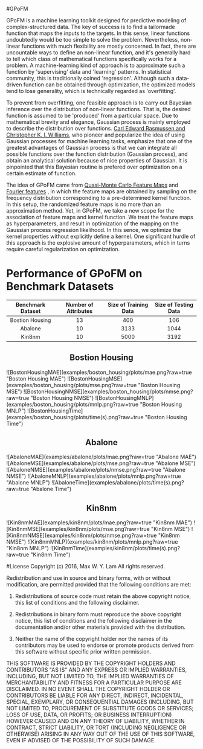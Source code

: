 #GPoFM

GPoFM is a machine learning toolkit designed for predictive modeling of
complex-structured data. The key of success is to find a tailormade function
that maps the inputs to the targets. In this sense, linear functions undoubtedly
would be too simple to solve the problem. Nevertheless, non-linear functions
with much flexibility are mostly concerned. In fact, there are uncountable ways
to define an non-linear function, and it's generally hard to tell which class of
mathematical functions specifically works for a problem. A machine-learning kind
of approach is to approximate such a function by 'supervising' data and
'learning' patterns. In statistical community, this is traditionally coined
'regression'. Although such a data-driven function can be obtained through
optimization, the optimized models tend to lose generality, which is technically
regarded as 'overfitting'.

To prevent from overfitting, one feasible approach is to carry out Bayesian
inference over the distribution of non-linear functions. That is, the desired
function is assumed to be 'produced' from a particular space. Due to
mathematical brevity and elegance, Gaussian process is mainly employed to
describe the distribution over functions. [Carl Edward Rasmussen and Christopher
K. I. Williams](http://www.gaussianprocess.org/gpml/), who pioneer and
popularize the idea of using Gaussian processes for machine learning tasks,
emphasize that one of the greatest advantages of Gaussian process is that we can
integrate all possible functions over the function distribution (Gaussian
process), and obtain an analytical solution because of nice properties of
Gaussian. It is pinpointed that this Bayesian routine is prefered over
optimization on a certain estimate of function.

The idea of GPoFM came from [Quasi-Monte Carlo Feature Maps](http://jmlr.org/papers/volume17/14-538/14-538.pdf)
and [Fourier features](https://papers.nips.cc/paper/3182-random-features-for-large-scale-kernel-machines.pdf)
, in which the feature maps are obtained by sampling on the frequency distribution corresponding to a pre-determined
kernel function. In this setup, the randomized feature maps is no more than an approximation method.
Yet, in GPoFM, we take a new scope for the association of feature maps and kernel function.
We treat the feature maps as hyperparameters, and result in optimization of the mapping on the Gaussian process regression likelihood.
In this sence, we optimize the kernel properties without explicitly define a kernel.
One significant hurdle of this approach is the explosive amount of hyperparameters,
which in turns require careful regularization on optimization.

# Performance of GPoFM on Benchmark Datasets
| Benchmark Dataset | Number of Attributes | Size of Training Data | Size of Testing Data |
| :---: | :---: | :---: | :---: |
| Bostion Housing | 13 | 400 | 106 |
| Abalone | 10 | 3133 | 1044 |
| Kin8nm | 10 | 5000 | 3192 |

<h2 align="center">
Bostion Housing
</h2>
![BostonHousingMAE](examples/boston_housing/plots/mae.png?raw=true "Boston Housing MAE")
![BostonHousingMSE](examples/boston_housing/plots/mse.png?raw=true "Boston Housing MSE")
![BostonHousingNMSE](examples/boston_housing/plots/nmse.png?raw=true "Boston Housing NMSE")
![BostonHousingMNLP](examples/boston_housing/plots/mnlp.png?raw=true "Boston Housing MNLP")
![BostonHousingTime](examples/boston_housing/plots/time(s).png?raw=true "Boston Housing Time")
<h2 align="center">
Abalone
</h2>
![AbaloneMAE](examples/abalone/plots/mae.png?raw=true "Abalone MAE")
![AbaloneMSE](examples/abalone/plots/mse.png?raw=true "Abalone MSE")
![AbaloneNMSE](examples/abalone/plots/nmse.png?raw=true "Abalone NMSE")
![AbaloneMNLP](examples/abalone/plots/mnlp.png?raw=true "Abalone MNLP")
![AbaloneTime](examples/abalone/plots/time(s).png?raw=true "Abalone Time")
<h2 align="center">
Kin8nm
</h2>
![Kin8nmMAE](examples/kin8nm/plots/mae.png?raw=true "Kin8nm MAE")
![Kin8nmMSE](examples/kin8nm/plots/mse.png?raw=true "Kin8nm MSE")
![Kin8nmNMSE](examples/kin8nm/plots/nmse.png?raw=true "Kin8nm NMSE")
![Kin8nmMNLP](examples/kin8nm/plots/mnlp.png?raw=true "Kin8nm MNLP")
![Kin8nmTime](examples/kin8nm/plots/time(s).png?raw=true "Kin8nm Time")

#License
Copyright (c) 2016, Max W. Y. Lam
All rights reserved.

Redistribution and use in source and binary forms, with or without modification, are permitted provided that the following conditions are met:

1. Redistributions of source code must retain the above copyright notice, this list of conditions and the following disclaimer.

2. Redistributions in binary form must reproduce the above copyright notice, this list of conditions and the following disclaimer in the documentation and/or other materials provided with the distribution.

3. Neither the name of the copyright holder nor the names of its contributors may be used to endorse or promote products derived from this software without specific prior written permission.

THIS SOFTWARE IS PROVIDED BY THE COPYRIGHT HOLDERS AND CONTRIBUTORS "AS IS" AND ANY EXPRESS OR IMPLIED WARRANTIES, INCLUDING, BUT NOT LIMITED TO, THE IMPLIED WARRANTIES OF MERCHANTABILITY AND FITNESS FOR A PARTICULAR PURPOSE ARE DISCLAIMED. IN NO EVENT SHALL THE COPYRIGHT HOLDER OR CONTRIBUTORS BE LIABLE FOR ANY DIRECT, INDIRECT, INCIDENTAL, SPECIAL, EXEMPLARY, OR CONSEQUENTIAL DAMAGES (INCLUDING, BUT NOT LIMITED TO, PROCUREMENT OF SUBSTITUTE GOODS OR SERVICES; LOSS OF USE, DATA, OR PROFITS; OR BUSINESS INTERRUPTION) HOWEVER CAUSED AND ON ANY THEORY OF LIABILITY, WHETHER IN CONTRACT, STRICT LIABILITY, OR TORT (INCLUDING NEGLIGENCE OR OTHERWISE) ARISING IN ANY WAY OUT OF THE USE OF THIS SOFTWARE, EVEN IF ADVISED OF THE POSSIBILITY OF SUCH DAMAGE.